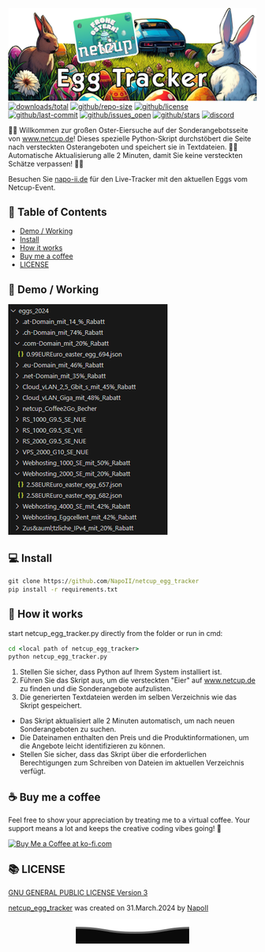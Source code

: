 [![github/NapoII/netcup_egg_tracker](https://raw.githubusercontent.com/NapoII/netcup_egg_tracker/main/README_img/Readme_top.png)](https://github.com/NapoII/netcup_egg_tracker)
[![downloads/total](https://img.shields.io/github/downloads/NapoII/netcup_egg_tracker/total)](https://github.com/NapoII/netcup_egg_tracker/archive/refs/heads/main.zip) [![github/repo-size](https://img.shields.io/github/repo-size/NapoII/netcup_egg_tracker)](https://github.com/NapoII/netcup_egg_tracker/archive/refs/heads/main.zip) [![github/license](https://img.shields.io/github/license/NapoII/netcup_egg_tracker)](https://github.com/NapoII/netcup_egg_tracker/blob/main/LICENSE) [![github/last-commit](https://img.shields.io/github/downloads/NapoII/netcup_egg_tracker/total)](https://img.shields.io/github/issues/NapoII/netcup_egg_tracker?style=plastic) [![github/issues_open](https://img.shields.io/github/issues/NapoII/netcup_egg_tracker?style=plastic)](https://img.shields.io/github/issues-raw/NapoII/netcup_egg_tracker) [![github/stars](https://img.shields.io/github/stars/NapoII/netcup_egg_tracker?style=social)](https://github.com/NapoII/netcup_egg_tracker/stargazers) [![discord](https://img.shields.io/discord/190307701169979393)](https://discord.gg/knTKtKVfnr)

🐰🥚 Willkommen zur großen Oster-Eiersuche auf der Sonderangebotsseite von www.netcup.de! Dieses spezielle Python-Skript durchstöbert die Seite nach versteckten Osterangeboten und speichert sie in Textdateien. 🐣🌼 Automatische Aktualisierung alle 2 Minuten, damit Sie keine versteckten Schätze verpassen! 🔄🔎

Besuchen Sie [napo-ii.de](http://napo-ii.de/) für den Live-Tracker mit den aktuellen Eggs vom Netcup-Event.


## 📝 Table of Contents
+ [Demo / Working](#demo)
+ [Install](#usage)
+ [How it works](#Use)
+ [Buy me a coffee](#coffee)
+ [LICENSE](#LICENSE)
## 🎥 Demo / Working <a name = "demo"></a>
![BSP](https://raw.githubusercontent.com/NSG22/netcup_egg_tracker/main/README_img/demo.png)


## 💻 Install <a name = "usage"></a>
```cmd
git clone https://github.com/NapoII/netcup_egg_tracker
pip install -r requirements.txt
```
## 💭 How it works <a name = "Use"></a>

start netcup_egg_tracker.py directly from the folder or run in cmd:
```cmd
cd <local path of netcup_egg_tracker>
python netcup_egg_tracker.py
```

1. Stellen Sie sicher, dass Python auf Ihrem System installiert ist.
2. Führen Sie das Skript aus, um die versteckten "Eier" auf www.netcup.de zu finden und die Sonderangebote aufzulisten.
3. Die generierten Textdateien werden im selben Verzeichnis wie das Skript gespeichert.

- Das Skript aktualisiert alle 2 Minuten automatisch, um nach neuen Sonderangeboten zu suchen.
- Die Dateinamen enthalten den Preis und die Produktinformationen, um die Angebote leicht identifizieren zu können.
- Stellen Sie sicher, dass das Skript über die erforderlichen Berechtigungen zum Schreiben von Dateien im aktuellen Verzeichnis verfügt.

## ☕ Buy me a coffee <a name = "coffee"></a>

Feel free to show your appreciation by treating me to a virtual coffee. Your support means a lot and keeps the creative coding vibes going! 🚀

<a href='https://ko-fi.com/M4M0TS4ZM' target='_blank'><img height='36' style='border:0px;height:36px;' src='https://storage.ko-fi.com/cdn/kofi1.png?v=3' border='0' alt='Buy Me a Coffee at ko-fi.com' /></a>

## 📚 LICENSE <a name = "LICENSE"></a>

[GNU GENERAL PUBLIC LICENSE Version 3](LICENSE)

[netcup_egg_tracker](netcup_egg_tracker) was created on 31.March.2024 by [NapoII](https://github.com/NapoII)


    
<p align="center">
<img src="https://raw.githubusercontent.com/NapoII/NapoII/233630a814f7979f575c7f764dbf1f4804b05332/Bottom.svg" alt="Github Stats" />
</p>

